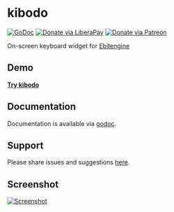 # kibodo
[![GoDoc](https://codeberg.org/tslocum/godoc-static/raw/branch/master/badge.svg)](https://docs.rocket9labs.com/codeberg.org/tslocum/etk/kibodo)
[![Donate via LiberaPay](https://img.shields.io/liberapay/receives/rocket9labs.com.svg?logo=liberapay)](https://liberapay.com/rocket9labs.com)
[![Donate via Patreon](https://img.shields.io/badge/dynamic/json?color=%23e85b46&label=Patreon&query=data.attributes.patron_count&suffix=%20patrons&url=https%3A%2F%2Fwww.patreon.com%2Fapi%2Fcampaigns%2F5252223)](https://www.patreon.com/rocketnine)

On-screen keyboard widget for [Ebitengine](https://github.com/hajimehoshi/ebiten)

## Demo

[**Try kibodo**](https://kibodo.rocket9labs.com)

## Documentation

Documentation is available via [godoc](https://docs.rocket9labs.com/codeberg.org/tslocum/etk/kibodo).

## Support

Please share issues and suggestions [here](https://codeberg.org/tslocum/etk/issues).

## Screenshot

[![Screenshot](https://codeberg.org/tslocum/etk/raw/branch/main/kibodo/screenshot.png)](https://codeberg.org/tslocum/etk/src/branch/main/etk/screenshot.png)
